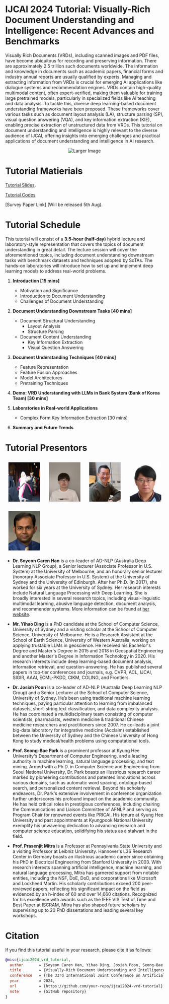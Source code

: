 # IJCAI 2024 Tutorial: Visually-Rich Document Understanding and Intelligence: Recent Advances and Benchmarks
Visually Rich Documents (VRDs), including scanned images and PDF files, have become ubiquitous for recording and preserving information. There are approximately 2.5 trillion such documents worldwide. The information and knowledge in documents such as academic papers, financial forms and industry annual reports are usually qualified by experts. 
Managing and extracting information from VRDs is crucial for emerging AI applications like dialogue systems and recommendation engines. VRDs contain high-quality multimodal content, often expert-verified, making them valuable for training large pretrained models, particularly in specialized fields like AI teaching and data analysis. To tackle this, diverse deep learning-based document understanding frameworks have been proposed. These frameworks cover various tasks such as document layout analysis (LA), structure parsing (SP), visual question answering (VQA), and key information extraction (KIE), enabling precise extraction of unstructured data from VRDs. This tutorial on document understanding and intelligence is highly relevant to the diverse audience of IJCAI, offering insights into emerging challenges and practical applications of document understanding and intelligence in AI research. 
<p align="center">
  <img src="https://github.com/adlnlp/vrd_IU/assets/81132254/5bdf4401-f33f-4643-92ba-e48d6406afe6" alt="Larger Image" width="600"/>
</p>

# Tutorial Matierials
[Tutorial Slides](https://docs.google.com/presentation/d/1FflIW4I0uksxCWeP2QZUQkzz1xfBe5XWMKb7sbn3DGg/edit#slide=id.g2ec60806b99_0_27).

[Tutorial Codes](https://colab.research.google.com/drive/1mIEldqkrLBS2gF17cMSYpw_Hrm2vV6DB#scrollTo=DRx6YpAWIdqw)

[Survey Paper Link] (Will be released 5th Aug).

# Tutorial Schedule
This tutorial will consist of a **3.5-hour (half-day)** hybrid lecture and laboratory-style representation that covers the topics of document understanding in great detail. The lecture session will cover the aforementioned topics, including document understanding downstream tasks with benchmark datasets and techniques adopted by SoTAs. The hands-on laboratories will introduce how to set up and implement deep learning models to address real-world problems.

1. **Introduction [15 mins]**
    - Motivation and Significance
    - Introduction to Document Understanding
    - Challenges of Document Understanding

2. **Document Understanding Downstream Tasks [40 mins]**
    - Document Structural Understanding
        - Layout Analysis
        - Structure Parsing
    - Document Content Understanding
        - Key Information Extraction
        - Visual Question Answering

3. **Document Understanding Techniques [40 mins]**
    - Feature Representation
    - Feature Fusion Approaches
    - Model Architectures
    - Pretraining Techniques

4. **Demo: VRD Understanding with LLMs in Bank System (Bank of Korea Team) [30 mins]**

5. **Laboratories in Real-world Applications**
    - Complex Form Key Information Extraction [30 mins]

6. **Summary and Future Trends**
# Tutorial Presentors

<div style="display: grid; grid-template-columns: repeat(auto-fit, minmax(100px, 1fr)); justify-content: center; gap: 10px;">
    <img src="/figures/caren_ceremony.jpeg" alt="Dr. Soyeon Caren Han" style="object-fit: contain; width: 100px; margin: 10px;">
    <img src="/figures/yihao.jpeg" alt="Mr. Yihao Ding" style="object-fit: contain; width: 100px; margin: 10px;">
    <img src="/figures/josiah.jpg" alt="Dr. Josiah Poon" style="object-fit: contain; width: 100px; margin: 10px;">
    <img src="/figures/seong-bae-park.jpeg" alt="Prof. Seong-Bae Park" style="object-fit: contain; width: 100px; margin: 10px;">
    <img src="/figures/Mitra-Prasenjit.jpeg" alt="Prof. Prasenjit Mitra" style="object-fit: contain; width: 100px; margin: 10px;">
</div>

- **Dr. Soyeon Caren Han** is a co-leader of AD-NLP (Australia Deep Learning NLP Group), a Senior lecturer (Associate Professor in U.S. System) at the University of Melbourne, and an honorary senior lecturer (honorary Associate Professor in U.S. System) at the University of Sydney and the University of Edinburgh. After her Ph.D. (in 2017), she worked for six years at the University of Sydney. Her research interests include Natural Language Processing with Deep Learning. She is broadly interested in several research topics, including visual-linguistic multimodal learning, abusive language detection, document analysis, and recommender systems. More information can be found at [her website](https://drcarenhan.github.io/).

- **Mr. Yihao Ding** is a PhD candidate at the School of Computer Science, University of Sydney and a visiting scholar at the School of Computer Science, University of Melbourne. He is a Research Assistant at the School of Earth Science, University of Western Australia, working on applying trustable LLMs in geoscience. He received his Bachelor's Degree and Master's Degree in 2015 and 2018 in Geospatial Engineering and another Master's Degree in Information Technology in 2020. His research interests include deep learning-based document analysis, information retrieval, and question-answering. He has published several papers in top-tier conferences and journals, e.g. CVPR, ACL, IJCAI, SIGIR, AAAI, ECML-PKDD, CIKM, COLING, and Frontiers.

- **Dr. Josiah Poon** is a co-leader of AD-NLP (Australia Deep Learning NLP Group) and a Senior Lecturer at the School of Computer Science, University of Sydney. He’s been using traditional machine learning techniques, paying particular attention to learning from imbalanced datasets, short-string text classification, and data complexity analysis. He has coordinated a multidisciplinary team consisting of computer scientists, pharmacists, western medicine & traditional Chinese medicine researchers and practitioners since 2007. He co-leads a joint big-data laboratory for integrative medicine (Acclaim) established between the University of Sydney and the Chinese University of Hong Kong to study medical/health problems using computational tools.

- **Prof. Seong-Bae Park** is a prominent professor at Kyung Hee University's Department of Computer Engineering, and a leading authority in machine learning, natural language processing, and text mining. Armed with a Ph.D. in Computer Science and Engineering from Seoul National University, Dr. Park boasts an illustrious research career marked by pioneering contributions and patented innovations across various domains, such as automatic word spacing, ontology-based search, and personalized content retrieval. Beyond his scholarly endeavors, Dr. Park's extensive involvement in conference organization further underscores his profound impact on the academic community. He has held critical roles in prestigious conferences, including chairing the Communications and Liaison Committee of AFNLP and serving as Program Chair for renowned events like PRICAI. His tenure at Kyung Hee University and past appointments at Kyungpook National University exemplify his unwavering dedication to advancing research and computer science education, solidifying his status as a stalwart in the field.

- **Prof. Prasenjit Mitra** is a Professor at Pennsylvania State University and a visiting Professor at Leibniz University. Hannover's L3S Research Center in Germany boasts an illustrious academic career since obtaining his PhD in Electrical Engineering from Stanford University in 2003. With research interests spanning artificial intelligence, machine learning, and natural language processing, Mitra has garnered support from notable entities, including the NSF, DoE, DoD, and corporations like Microsoft and Lockheed Martin. His scholarly contributions exceed 200 peer-reviewed papers, reflecting his significant impact on the field as evidenced by an h-index of 60 and over 14,660 citations. Recognized for his excellence with awards such as the IEEE VIS Test of Time and Best Paper at ISCRAM, Mitra has also shaped future scholars by supervising up to 20 PhD dissertations and leading several key workshops.
# Citation

If you find this tutorial useful in your research, please cite it as follows:

```bibtex
@misc{ijcai2024_vrd_tutorial,
  author       = {Soyeon Caren Han, Yihao Ding, Josiah Poon, Seong-Bae Park and Prasenjit Mitra},
  title        = {Visually-Rich Document Understanding and Intelligence: Recent Advances and Benchmarks},
  conference   = {The 33rd International Joint Conference on Artificial Intelligence},
  year         = 2024,
  url          = {https://github.com/your-repo/ijcai2024-vrd-tutorial},
  note         = {GitHub repository}
}

